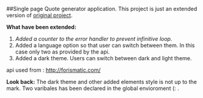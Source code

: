 ##Single page Quote generator application.
This project is just an extended version of [original project](https://github.com/zero-to-mastery/javascript20-projects).

**What have been extended:**
1) *Added a counter to the error handler to prevent infinitive loop.*
2) Added a language option so that user can switch between them. In this case only two as provided by the api.
3) Added a dark theme. Users can switch between dark and light theme.

api used from : http://forismatic.com/

**Look back:** 
            The dark theme and other added elements style is not up to the mark.
            Two varibales has been declared in the global envioroment (: .

